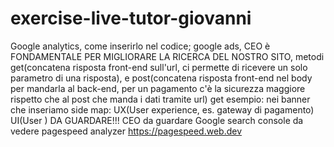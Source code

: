 # exercise-live-tutor-giovanni

Google analytics, come inserirlo nel codice; google ads, CEO è FONDAMENTALE PER MIGLIORARE LA RICERCA DEL NOSTRO SITO, metodi get(concatena risposta front-end sull'url, ci permette di ricevere un solo parametro di una risposta), e post(concatena risposta front-end nel body per mandarla al back-end, per un pagamento c'è la sicurezza maggiore rispetto che al post che manda i dati tramite url)
get esempio: nei banner che inseriamo
side map:
UX(User experience, es. gateway di pagamento)
UI(User )
DA GUARDARE!!!
CEO da guardare
Google search console da vedere
pagespeed analyzer https://pagespeed.web.dev


